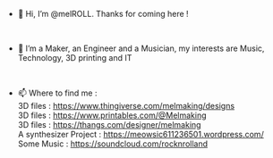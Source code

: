 - 👋 Hi, I’m @melROLL. Thanks for coming here !
<br />

- 👀 I’m a Maker, an Engineer and a Musician, my interests are Music, Technology, 3D printing and IT 
<br />

- 📫 Where to find me : <br />
 3D files : https://www.thingiverse.com/melmaking/designs <br />
 3D files : https://www.printables.com/@Melmaking <br />
 3D files : https://thangs.com/designer/melmaking <br />
 A synthesizer Project : https://meowsic611236501.wordpress.com/ <br />
 Some Music : https://soundcloud.com/rocknrolland <br />


<!---
melROLL/melROLL is a ✨ special ✨ repository because its `README.md` (this file) appears on your GitHub profile.
You can click the Preview link to take a look at your changes.
--->

